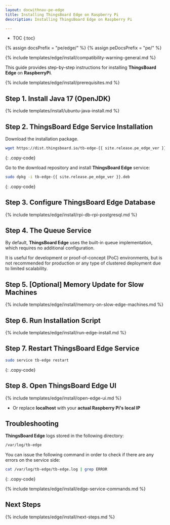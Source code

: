 ```yaml
---
layout: docwithnav-pe-edge
title: Installing ThingsBoard Edge on Raspberry Pi
description: Installing ThingsBoard Edge on Raspberry Pi

---
```


* TOC
{:toc}
  
{% assign docsPrefix = "pe/edge/" %}
{% assign peDocsPrefix = "pe/" %}

{% include templates/edge/install/compatibility-warning-general.md %}

This guide provides step-by-step instructions for installing **ThingsBoard Edge** on **RaspberryPi**.

{% include templates/edge/install/prerequisites.md %}

## Step 1. Install Java 17 (OpenJDK)

{% include templates/install/ubuntu-java-install.md %}

## Step 2. ThingsBoard Edge Service Installation

Download the installation package.

```bash
wget https://dist.thingsboard.io/tb-edge-{{ site.release.pe_edge_ver }}.deb
```
{: .copy-code}

Go to the download repository and install **ThingsBoard Edge** service:

```bash
sudo dpkg -i tb-edge-{{ site.release.pe_edge_ver }}.deb
```
{: .copy-code}

## Step 3. Configure ThingsBoard Edge Database

{% include templates/edge/install/rpi-db-rpi-postgresql.md %}

## Step 4. The Queue Service

By default, **ThingsBoard Edge** uses the built-in queue implementation, which requires no additional configuration.

It is useful for development or proof-of-concept (PoC) environments, but is not recommended for production or any type of clustered deployment due to limited scalability.

## Step 5. [Optional] Memory Update for Slow Machines

{% include templates/edge/install/memory-on-slow-edge-machines.md %} 

## Step 6. Run Installation Script

{% include templates/edge/install/run-edge-install.md %}

## Step 7. Restart ThingsBoard Edge Service

```bash
sudo service tb-edge restart
```
{: .copy-code}

## Step 8. Open ThingsBoard Edge UI

{% include templates/edge/install/open-edge-ui.md %}

* Or replace **localhost** with your **actual Raspberry Pi's local IP**

## Troubleshooting

**ThingsBoard Edge** logs stored in the following directory:

```bash
/var/log/tb-edge
```

You can issue the following command in order to check if there are any errors on the service side:

```bash
cat /var/log/tb-edge/tb-edge.log | grep ERROR
```
{: .copy-code}

{% include templates/edge/install/edge-service-commands.md %}

## Next Steps

{% include templates/edge/install/next-steps.md %}


